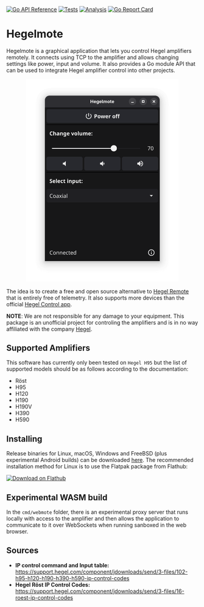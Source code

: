 [![Go API Reference](https://img.shields.io/badge/go-documentation-blue.svg?style=flat)](https://pkg.go.dev/github.com/Jacalz/hegelmote)
[![Tests](https://github.com/Jacalz/hegelmote/actions/workflows/tests.yml/badge.svg)](https://github.com/Jacalz/hegelmote/actions/workflows/tests.yml)
[![Analysis](https://github.com/Jacalz/hegelmote/actions/workflows/analysis.yml/badge.svg)](https://github.com/Jacalz/hegelmote/actions/workflows/analysis.yml)
[![Go Report Card](https://goreportcard.com/badge/github.com/Jacalz/hegelmote)](https://goreportcard.com/report/github.com/Jacalz/hegelmote)
# Hegelmote

Hegelmote is a graphical application that lets you control Hegel amplifiers remotely. It connects using TCP to the amplifier and allows changing settings like power, input and volume.
It also provides a Go module API that can be used to integrate Hegel amplifier control into other projects.

<p align="center">
  <img src="assets/img/gui-connected-turned-on.png" width="400"/>
</p>

The idea is to create a free and open source alternative to [Hegel Remote](https://apps.apple.com/ca/app/hegel-remote/id1562489978) that is entirely free of telemetry. It also supports more devices than the official [Hegel Control app](https://support.hegel.com/product-articles/hegel-setup-app).

**NOTE**: We are not responsible for any damage to your equipment. This package is an unofficial project for controling the amplifiers and is in no way affiliated with the company [Hegel](https://www.hegel.com/en/).

## Supported Amplifiers

This software has currently only been tested on `Hegel H95` but the list of supported models should be as follows according to the documentation:

- Röst
- H95
- H120
- H190
- H190V
- H390
- H590

## Installing

Release binaries for Linux, macOS, Windows and FreeBSD (plus experimental Android builds) can be downloaded [here](https://github.com/Jacalz/hegelmote/releases/latest).
The recommended installation method for Linux is to use the Flatpak package from Flathub:

<a href='https://flathub.org/apps/details/io.github.jacalz.hegelmote'><img width='200' alt='Download on Flathub' src='https://dl.flathub.org/assets/badges/flathub-badge-en.svg'/></a>

## Experimental WASM build

In the `cmd/webmote` folder, there is an experimental proxy server that runs locally with access to the amplifier and then allows the application to communicate to it over WebSockets when running sanboxed in the web browser.

## Sources
- **IP control command and Input table:** https://support.hegel.com/component/jdownloads/send/3-files/102-h95-h120-h190-h390-h590-ip-control-codes
- **Hegel Röst IP Control Codes:** https://support.hegel.com/component/jdownloads/send/3-files/16-roest-ip-control-codes
